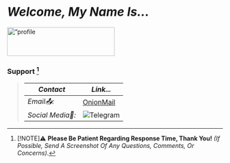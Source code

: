 # ***Welcome, My Name Is...***
<p>
  <align="center">
    <img width="251" height="67" src="https://github.com/Agentofchaoss/Agentofchaoss/assets/109058188/5c0472dc-928e-4d72-8b16-b4b5ed5b9486" alt=”profile banner”>
  </align>
</p>

### **Support** [^1]
> | *Contact* | ***Link...*** |
> |-----------|---------------|
> | *Email📤:* | <a href="agent0fchaos@onionmail.org" target="_blank">OnionMail</a> |
> | *Social Media📲:* | ![Telegram](https://t.me/Agentofchaoss) |
> > [^1]: [!NOTE]⚠ **Please Be Patient Regarding Response Time, Thank You!** *(If Possible, Send A Screenshot Of Any Questions, Comments, Or Concerns)*.
